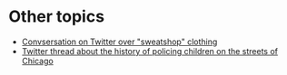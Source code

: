 # Other topics

- [Convsersation on Twitter over "sweatshop" clothing](https://twitter.com/mushfiq_econ/status/1383559361134358532)
- [Twitter thread about the history of policing children on the streets of Chicago](https://twitter.com/DrKubie/status/1382973344149028865)
